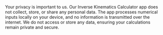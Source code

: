 Your privacy is important to us. Our Inverse Kinematics Calculator app does not collect, store, or share any personal data. The app processes numerical inputs locally on your device, and no information is transmitted over the internet. We do not access or store any data, ensuring your calculations remain private and secure.

